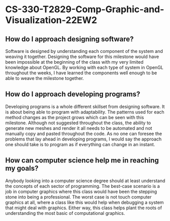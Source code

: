 # CS-330-T2829-Comp-Graphic-and-Visualization-22EW2

## How do I approach designing software?
Software is designed by understanding each component of the system and weaving it together.  Designing the software for this milestone would have been impossible at the beginning of the class with my very limited knowledge about OpenGL.  By working with each type of system in OpenGL throughout the weeks, I have learned the components well enough to be able to weave the milestone together.

## How do I approach developing programs?
Developing programs is a whole different skillset from designing software.  It is about being able to program with adaptability.  The patterns used for each method changes as the project grows which can be seen with this milestone.  Although not suggested throughout the class, the ability to generate new meshes and render it all needs to be automated and not manually copy and pasted throughout the code.  As no one can foresee the problems that lay ahead in developing programs, I would say the approach one should take is to program as if everything can change in an instant.

## How can computer science help me in reaching my goals?
Anybody looking into a computer science degree should at least understand the concepts of each sector of programming. The best-case scenario is a job in computer graphics where this class would have been the stepping stone into being a professional. The worst case is not touch computer graphics at all, where a class like this would help when debugging a system that might deal with graphics. Either way, this class helps plant the roots of understanding the most basic of computational graphics.

